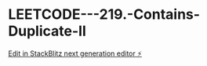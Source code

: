 # LEETCODE---219.-Contains-Duplicate-II

[Edit in StackBlitz next generation editor ⚡️](https://stackblitz.com/~/github.com/sspinit88/LEETCODE---219.-Contains-Duplicate-II)